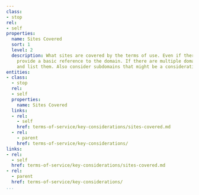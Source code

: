 ```yaml
---
class:
- stop
rel:
- self
properties:
  name: Sites Covered
  sort: 1
  level: 2
  description: What sites are covered by the terms of use. Even if there is a single,
    provide a basic reference to the domain. If there are multiple domains, make sure
    and list them. Also consider subdomains that might be a consideration.
entities:
- class:
  - stop
  rel:
  - self
  properties:
    name: Sites Covered
  links:
  - rel:
    - self
    href: terms-of-service/key-considerations/sites-covered.md
  - rel:
    - parent
    href: terms-of-service/key-considerations/
links:
- rel:
  - self
  href: terms-of-service/key-considerations/sites-covered.md
- rel:
  - parent
  href: terms-of-service/key-considerations/
...
```


